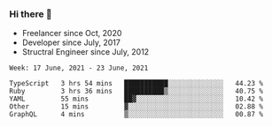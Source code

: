 ### Hi there 👋

- Freelancer since Oct, 2020
- Developer since July, 2017
- Structral Engineer since July, 2012

<!--START_SECTION:waka-->
```text
Week: 17 June, 2021 - 23 June, 2021

TypeScript   3 hrs 54 mins   ███████████░░░░░░░░░░░░░░   44.23 % 
Ruby         3 hrs 36 mins   ██████████▒░░░░░░░░░░░░░░   40.75 % 
YAML         55 mins         ██▓░░░░░░░░░░░░░░░░░░░░░░   10.42 % 
Other        15 mins         ▓░░░░░░░░░░░░░░░░░░░░░░░░   02.88 % 
GraphQL      4 mins          ▒░░░░░░░░░░░░░░░░░░░░░░░░   00.87 % 
```
<!--END_SECTION:waka-->
